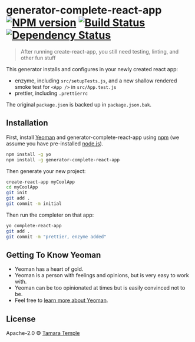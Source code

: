# generator-complete-react-app [![NPM version][npm-image]][npm-url] [![Build Status][travis-image]][travis-url] [![Dependency Status][daviddm-image]][daviddm-url]
> After running create-react-app, you still need testing, linting, and other fun stuff

This generator installs and configures in your newly created react app:

- enzyme, including `src/setupTests.js`, and a new shallow rendered smoke test for `<App />` in `src/App.test.js`
- prettier, including `.prettierrc`

The original `package.json` is backed up in `package.json.bak`.

## Installation

First, install [Yeoman](http://yeoman.io) and generator-complete-react-app using [npm](https://www.npmjs.com/) (we assume you have pre-installed [node.js](https://nodejs.org/)).

```bash
npm install -g yo
npm install -g generator-complete-react-app
```

Then generate your new project:

```bash
create-react-app myCoolApp
cd myCoolApp
git init
git add .
git commit -m initial
```

Then run the completer on that app:

```bash
yo complete-react-app
git add .
git commit -m "prettier, enzyme added"
```

## Getting To Know Yeoman

 * Yeoman has a heart of gold.
 * Yeoman is a person with feelings and opinions, but is very easy to work with.
 * Yeoman can be too opinionated at times but is easily convinced not to be.
 * Feel free to [learn more about Yeoman](http://yeoman.io/).

## License

Apache-2.0 © [Tamara Temple]()


[npm-image]: https://badge.fury.io/js/generator-complete-react-app.svg
[npm-url]: https://npmjs.org/package/generator-complete-react-app
[travis-image]: https://travis-ci.org/tamouse/generator-complete-react-app.svg?branch=master
[travis-url]: https://travis-ci.org/tamouse/generator-complete-react-app
[daviddm-image]: https://david-dm.org/tamouse/generator-complete-react-app.svg?theme=shields.io
[daviddm-url]: https://david-dm.org/tamouse/generator-complete-react-app
